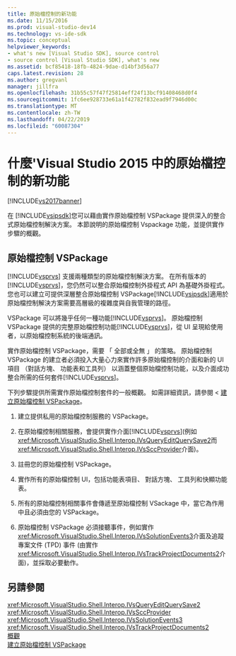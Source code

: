 ```yaml
---
title: 原始檔控制的新功能
ms.date: 11/15/2016
ms.prod: visual-studio-dev14
ms.technology: vs-ide-sdk
ms.topic: conceptual
helpviewer_keywords:
- what's new [Visual Studio SDK], source control
- source control [Visual Studio SDK], what's new
ms.assetid: bcf85418-18fb-4824-9dae-d14bf3d56a77
caps.latest.revision: 28
ms.author: gregvanl
manager: jillfra
ms.openlocfilehash: 31b55c57f47f25814eff24f13bcf91408468d0f4
ms.sourcegitcommit: 1fc6ee928733e61a1f42782f832ead9f7946d00c
ms.translationtype: MT
ms.contentlocale: zh-TW
ms.lasthandoff: 04/22/2019
ms.locfileid: "60087304"
---
```

# <a name="what39s-new-in-source-control-in-visual-studio-2015"></a>什麼&#39;Visual Studio 2015 中的原始檔控制的新功能

[!INCLUDE[vs2017banner](../../includes/vs2017banner.md)]

在 [!INCLUDE[vsipsdk](../../includes/vsipsdk-md.md)]您可以藉由實作原始檔控制 VSPackage 提供深入的整合式原始檔控制解決方案。 本節說明的原始檔控制 Vspackage 功能，並提供實作步驟的概觀。  
  
## <a name="the-source-control-vspackage"></a>原始檔控制 VSPackage  
 [!INCLUDE[vsprvs](../../includes/vsprvs-md.md)] 支援兩種類型的原始檔控制解決方案。 在所有版本的[!INCLUDE[vsprvs](../../includes/vsprvs-md.md)]，您仍然可以整合原始檔控制外掛程式 API 為基礎外掛程式。 您也可以建立可提供深層整合原始檔控制 VSPackage[!INCLUDE[vsipsdk](../../includes/vsipsdk-md.md)]適用於原始檔控制解決方案需要高層級的複雜度與自我管理的路徑。  
  
 VSPackage 可以將幾乎任何一種功能[!INCLUDE[vsprvs](../../includes/vsprvs-md.md)]。 原始檔控制 VSPackage 提供的完整原始檔控制功能[!INCLUDE[vsprvs](../../includes/vsprvs-md.md)]，從 UI 呈現給使用者，以原始檔控制系統的後端通訊。  
  
 實作原始檔控制 VSPackage，需要 「 全部或全無 」 的策略。 原始檔控制 VSPackage 的建立者必須投入大量心力來實作許多原始檔控制的介面和新的 UI 項目 （對話方塊、 功能表和工具列） 以涵蓋整個原始檔控制功能，以及介面成功整合所需的任何套件[!INCLUDE[vsprvs](../../includes/vsprvs-md.md)]。  
  
 下列步驟提供所需實作原始檔控制套件的一般概觀。 如需詳細資訊，請參閱 <<c0> [ 建立原始檔控制 VSPackage](../../extensibility/internals/creating-a-source-control-vspackage.md)。  
  
1. 建立提供私用的原始檔控制服務的 VSPackage。  
  
2. 在原始檔控制相關服務，會提供實作介面[!INCLUDE[vsprvs](../../includes/vsprvs-md.md)](例如<xref:Microsoft.VisualStudio.Shell.Interop.IVsQueryEditQuerySave2>而<xref:Microsoft.VisualStudio.Shell.Interop.IVsSccProvider>介面)。  
  
3. 註冊您的原始檔控制 VSPackage。  
  
4. 實作所有的原始檔控制 UI，包括功能表項目、 對話方塊、 工具列和快顯功能表。  
  
5. 所有的原始檔控制相關事件會傳遞至原始檔控制 VSackage 中，當它為作用中且必須由您的 VSPackage。  
  
6. 原始檔控制 VSPackage 必須接聽事件，例如實作<xref:Microsoft.VisualStudio.Shell.Interop.IVsSolutionEvents3>介面及追蹤專案文件 (TPD) 事件 (由實作<xref:Microsoft.VisualStudio.Shell.Interop.IVsTrackProjectDocuments2>介面)，並採取必要動作。  
  
## <a name="see-also"></a>另請參閱  
 <xref:Microsoft.VisualStudio.Shell.Interop.IVsQueryEditQuerySave2>   
 <xref:Microsoft.VisualStudio.Shell.Interop.IVsSccProvider>   
 <xref:Microsoft.VisualStudio.Shell.Interop.IVsSolutionEvents3>   
 <xref:Microsoft.VisualStudio.Shell.Interop.IVsTrackProjectDocuments2>   
 [概觀](../../extensibility/internals/source-control-integration-overview.md)   
 [建立原始檔控制 VSPackage](../../extensibility/internals/creating-a-source-control-vspackage.md)
